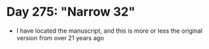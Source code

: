 # Day 275: "Narrow 32"

- I have located the manuscript, and this is more or less the original version from over 21 years ago
